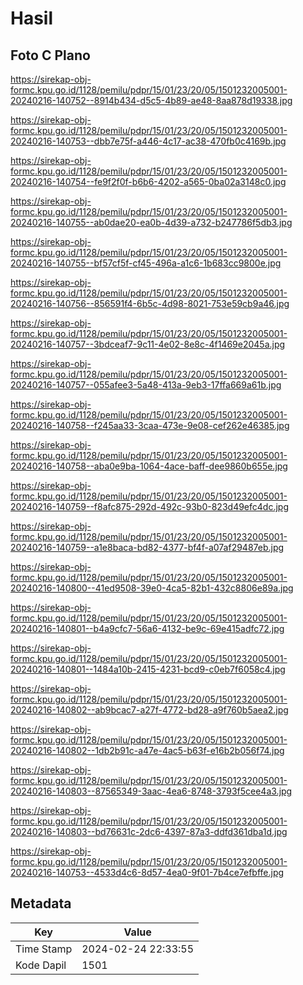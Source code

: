 # Hasil

## Foto C Plano

https://sirekap-obj-formc.kpu.go.id/1128/pemilu/pdpr/15/01/23/20/05/1501232005001-20240216-140752--8914b434-d5c5-4b89-ae48-8aa878d19338.jpg

https://sirekap-obj-formc.kpu.go.id/1128/pemilu/pdpr/15/01/23/20/05/1501232005001-20240216-140753--dbb7e75f-a446-4c17-ac38-470fb0c4169b.jpg

https://sirekap-obj-formc.kpu.go.id/1128/pemilu/pdpr/15/01/23/20/05/1501232005001-20240216-140754--fe9f2f0f-b6b6-4202-a565-0ba02a3148c0.jpg

https://sirekap-obj-formc.kpu.go.id/1128/pemilu/pdpr/15/01/23/20/05/1501232005001-20240216-140755--ab0dae20-ea0b-4d39-a732-b247786f5db3.jpg

https://sirekap-obj-formc.kpu.go.id/1128/pemilu/pdpr/15/01/23/20/05/1501232005001-20240216-140755--bf57cf5f-cf45-496a-a1c6-1b683cc9800e.jpg

https://sirekap-obj-formc.kpu.go.id/1128/pemilu/pdpr/15/01/23/20/05/1501232005001-20240216-140756--856591f4-6b5c-4d98-8021-753e59cb9a46.jpg

https://sirekap-obj-formc.kpu.go.id/1128/pemilu/pdpr/15/01/23/20/05/1501232005001-20240216-140757--3bdceaf7-9c11-4e02-8e8c-4f1469e2045a.jpg

https://sirekap-obj-formc.kpu.go.id/1128/pemilu/pdpr/15/01/23/20/05/1501232005001-20240216-140757--055afee3-5a48-413a-9eb3-17ffa669a61b.jpg

https://sirekap-obj-formc.kpu.go.id/1128/pemilu/pdpr/15/01/23/20/05/1501232005001-20240216-140758--f245aa33-3caa-473e-9e08-cef262e46385.jpg

https://sirekap-obj-formc.kpu.go.id/1128/pemilu/pdpr/15/01/23/20/05/1501232005001-20240216-140758--aba0e9ba-1064-4ace-baff-dee9860b655e.jpg

https://sirekap-obj-formc.kpu.go.id/1128/pemilu/pdpr/15/01/23/20/05/1501232005001-20240216-140759--f8afc875-292d-492c-93b0-823d49efc4dc.jpg

https://sirekap-obj-formc.kpu.go.id/1128/pemilu/pdpr/15/01/23/20/05/1501232005001-20240216-140759--a1e8baca-bd82-4377-bf4f-a07af29487eb.jpg

https://sirekap-obj-formc.kpu.go.id/1128/pemilu/pdpr/15/01/23/20/05/1501232005001-20240216-140800--41ed9508-39e0-4ca5-82b1-432c8806e89a.jpg

https://sirekap-obj-formc.kpu.go.id/1128/pemilu/pdpr/15/01/23/20/05/1501232005001-20240216-140801--b4a9cfc7-56a6-4132-be9c-69e415adfc72.jpg

https://sirekap-obj-formc.kpu.go.id/1128/pemilu/pdpr/15/01/23/20/05/1501232005001-20240216-140801--1484a10b-2415-4231-bcd9-c0eb7f6058c4.jpg

https://sirekap-obj-formc.kpu.go.id/1128/pemilu/pdpr/15/01/23/20/05/1501232005001-20240216-140802--ab9bcac7-a27f-4772-bd28-a9f760b5aea2.jpg

https://sirekap-obj-formc.kpu.go.id/1128/pemilu/pdpr/15/01/23/20/05/1501232005001-20240216-140802--1db2b91c-a47e-4ac5-b63f-e16b2b056f74.jpg

https://sirekap-obj-formc.kpu.go.id/1128/pemilu/pdpr/15/01/23/20/05/1501232005001-20240216-140803--87565349-3aac-4ea6-8748-3793f5cee4a3.jpg

https://sirekap-obj-formc.kpu.go.id/1128/pemilu/pdpr/15/01/23/20/05/1501232005001-20240216-140803--bd76631c-2dc6-4397-87a3-ddfd361dba1d.jpg

https://sirekap-obj-formc.kpu.go.id/1128/pemilu/pdpr/15/01/23/20/05/1501232005001-20240216-140753--4533d4c6-8d57-4ea0-9f01-7b4ce7efbffe.jpg


## Metadata

| Key        | Value               |
| ---------- | ------------------- |
| Time Stamp | 2024-02-24 22:33:55 |
| Kode Dapil | 1501                |



